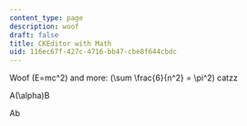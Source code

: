 ```yaml
---
content_type: page
description: woof
draft: false
title: CKEditor with Math
uid: 116ec67f-427c-4716-bb47-cbe8f644cbdc
---
```

Woof \(E=mc^2\) and more: \(\sum \frac{6}{n^2} = \pi^2\) catzz

A\(\alpha\)B

Ab